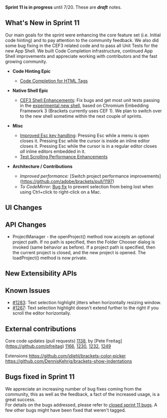 **Sprint 11 is in progress** until 7/20. These are _**draft**_ notes.

What's New in Sprint 11
----------------------
Our main goals for the sprint were enhancing the core feature set (i.e. Initial code hinting) and to pay attention to the community feedback. We also did some bug fixing in the CEF3 related code and to pass all Unit Tests for the new App Shell.
We built Code Completion infrastructure, continued App Shell improvements and appreciate working with contributors and the fast growing community.    
    
* **Code Hinting Epic**
    * [Code Completion for HTML Tags](https://trello.com/card/5-code-complete-html-tags/4f90a6d98f77505d7940ce88/283)
* **Native Shell Epic**
    * [CEF3 Shell Enhancements](https://trello.com/card/1-cef3-shell-enhancements/4f90a6d98f77505d7940ce88/560): Fix bugs and get most unit tests passing in the [experimental new shell](https://github.com/adobe/brackets-shell/), based on Chromium Embedding Framework 3 (Brackets currently uses CEF 1). We plan to switch over to the new shell sometime within the next couple of sprints.
* **Misc**
    * [Improved Esc key handling](https://trello.com/card/1-keyboard-controls-for-quick-editors/4f90a6d98f77505d7940ce88/252): Pressing Esc while a menu is open closes it. Pressing Esc while the cursor is inside an inline editor closes it. Pressing Esc while the cursor is in a regular editor closes _all_ inline editors embedded in it.
    * [Test Scrolling Performance Enhancements](https://trello.com/card/1-evaluate-scrolling-performance-enhancements/4f90a6d98f77505d7940ce88/555)

* **Architecture / Contributions**
    * _Improved performance:_ [Switch project performance improvements] (https://github.com/adobe/brackets/pull/1197)
    * _To CodeMirror:_ [Bug fix](https://github.com/marijnh/CodeMirror2/commit/590a1619b7713fd1530c7f2c80e6c2b264514ea0) to prevent selection from being lost when using Ctrl+click to right-click on a Mac.

UI Changes
----------

API Changes
-----------
* ProjectManager - the openProject() method now accepts an optional project path. If no path is specified, then the Folder Chooser dialog is invoked (same behavior as before). If a project path is specified, then the current project is closed, and the new project is opened. The loadProject() method is now private.

New Extensibility APIs
----------------------

Known Issues
------------
* [#1283](https://github.com/adobe/brackets/issues/1283): Text selection highlight jitters when horizontally resizing window.
* [#1267](https://github.com/adobe/brackets/issues/1267): Text selection highlight doesn't extend further to the right if you scroll the editor horizontally.   

External contributions
----------------------

Core code updates (pull requests)
[1138](https://github.com/adobe/brackets/pull/1138), by [Pete Freitag] (https://github.com/pfreitag)
[1166](https://github.com/adobe/brackets/pull/1166),
[1230](https://github.com/adobe/brackets/pull/1230),
[1232](https://github.com/adobe/brackets/pull/1232),
[1249](https://github.com/adobe/brackets/pull/1249)
 
Extensions
https://github.com/jdiehl/brackets-color-picker
https://github.com/DennisKehrig/brackets-show-indentations

Bugs fixed in Sprint 11
-----------------------
We appreciate an increasing number of bug fixes coming from the community, this as well as the feedback, a fact of the increased usage, is a great success.    
For details on the bugs addressed, please refer to [closed sprint 11 bugs](https://github.com/adobe/brackets/issues?labels=sprint+11&page=1&state=closed). A few other bugs might have been fixed that weren't tagged.